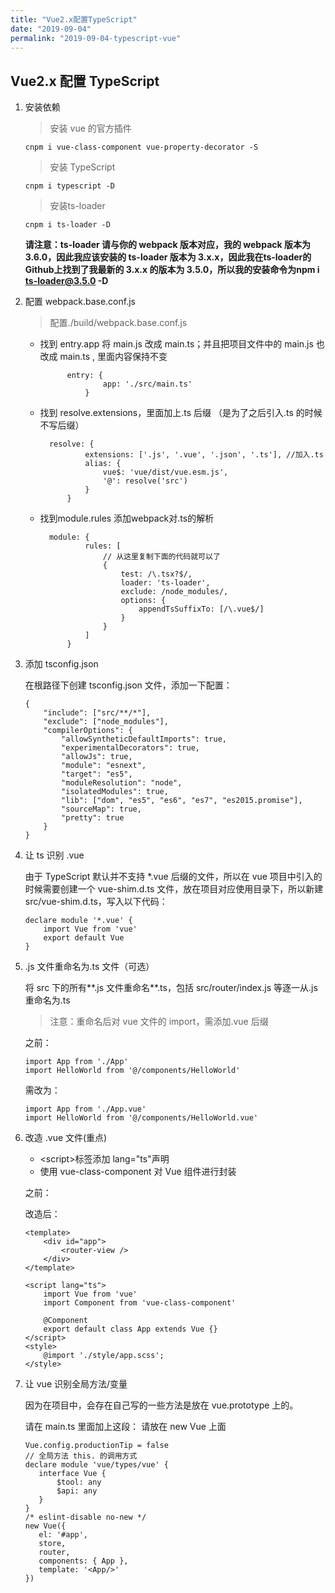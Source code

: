 ```yaml
---
title: "Vue2.x配置TypeScript"
date: "2019-09-04"
permalink: "2019-09-04-typescript-vue"
---
```


## Vue2.x 配置 TypeScript

1.  安装依赖

    > 安装 vue 的官方插件

        cnpm i vue-class-component vue-property-decorator -S

    > 安装 TypeScript


    	cnpm i typescript -D

    > 安装ts-loader

    	cnpm i ts-loader -D


    <b>请注意：ts-loader 请与你的 webpack 版本对应，我的 webpack 版本为 3.6.0，因此我应该安装的 ts-loader 版本为 3.x.x，因此我在ts-loader的Github上找到了我最新的 3.x.x 的版本为 3.5.0，所以我的安装命令为npm i ts-loader@3.5.0 -D</b>

2.  配置 webpack.base.conf.js

    > 配置./build/webpack.base.conf.js

    - 找到 entry.app 将 main.js 改成 main.ts；并且把项目文件中的 main.js 也改成 main.ts , 里面内容保持不变

          		entry: {
          		        app: './src/main.ts'
          		    }

    - 找到 resolve.extensions，里面加上.ts 后缀 （是为了之后引入.ts 的时候不写后缀）


    		resolve: {
    		        extensions: ['.js', '.vue', '.json', '.ts'], //加入.ts
    		        alias: {
    		            vue$: 'vue/dist/vue.esm.js',
    		            '@': resolve('src')
    		        }
    		    }

    - 找到module.rules 添加webpack对.ts的解析


    		module: {
    		        rules: [
    		            // 从这里复制下面的代码就可以了
    		            {
    		                test: /\.tsx?$/,
    		                loader: 'ts-loader',
    		                exclude: /node_modules/,
    		                options: {
    		                    appendTsSuffixTo: [/\.vue$/]
    		                }
    		            }
    		        ]
    		    }

3.  添加 tsconfig.json

    在根路径下创建 tsconfig.json 文件，添加一下配置：

        {
            "include": ["src/**/*"],
            "exclude": ["node_modules"],
            "compilerOptions": {
                "allowSyntheticDefaultImports": true,
                "experimentalDecorators": true,
                "allowJs": true,
                "module": "esnext",
                "target": "es5",
                "moduleResolution": "node",
                "isolatedModules": true,
                "lib": ["dom", "es5", "es6", "es7", "es2015.promise"],
                "sourceMap": true,
                "pretty": true
            }
        }

4.  让 ts 识别 .vue

    由于 TypeScript 默认并不支持 \*.vue 后缀的文件，所以在 vue 项目中引入的时候需要创建一个 vue-shim.d.ts 文件，放在项目对应使用目录下，所以新建 src/vue-shim.d.ts，写入以下代码：

        declare module '*.vue' {
            import Vue from 'vue'
            export default Vue
        }

5.  .js 文件重命名为.ts 文件（可选）

    将 src 下的所有\*\*.js 文件重命名\*\*.ts，包括 src/router/index.js 等逐一从.js 重命名为.ts

    > 注意：重命名后对 vue 文件的 import，需添加.vue 后缀


    之前：

    	import App from './App'
    	import HelloWorld from '@/components/HelloWorld'

    需改为：

    	import App from './App.vue'
    	import HelloWorld from '@/components/HelloWorld.vue'

6.  改造 .vue 文件(重点)

    - \<script>标签添加 lang="ts"声明
    - 使用 vue-class-component 对 Vue 组件进行封装

    之前：
    <template>

    <div id="app">
    <router-view />
    </div>
    </template>
    <script>
    export default { name: 'App' }
    </script>
    <style>
    @import './style/app.scss';
    </style>

    改造后：

        <template>
            <div id="app">
                <router-view />
            </div>
        </template>

        <script lang="ts">
            import Vue from 'vue'
            import Component from 'vue-class-component'

            @Component
            export default class App extends Vue {}
        </script>
        <style>
            @import './style/app.scss';
        </style>

7.  让 vue 识别全局方法/变量

    因为在项目中，会存在自己写的一些方法是放在 vue.prototype 上的。

    请在 main.ts 里面加上这段： 请放在 new Vue 上面

        Vue.config.productionTip = false
        // 全局方法 this. 的调用方式
        declare module 'vue/types/vue' {
           interface Vue {
               $tool: any
               $api: any
           }
        }
        /* eslint-disable no-new */
        new Vue({
           el: '#app',
           store,
           router,
           components: { App },
           template: '<App/>'
        })
